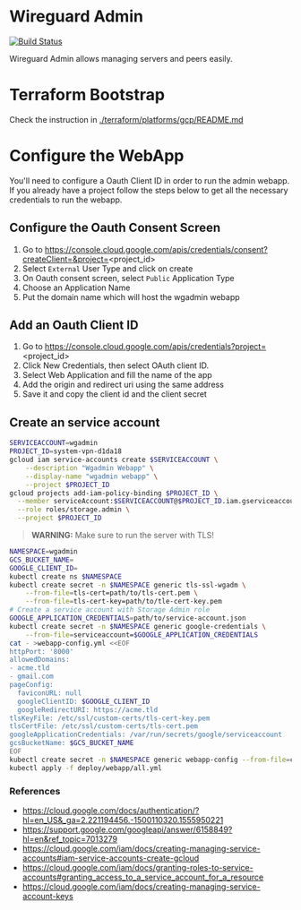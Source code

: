 # Wireguard Admin

[![Build Status](https://travis-ci.org/sandromello/wgadmin.svg?branch=master)](https://travis-ci.org/sandromello/wgadmin)

Wireguard Admin allows managing servers and peers easily.

# Terraform Bootstrap

Check the instruction in [./terraform/platforms/gcp/README.md](./terraform/platforms/gcp/README.md)

# Configure the WebApp

You'll need to configure a Oauth Client ID in order to run the admin webapp. If you already have a project follow the steps below to get all the necessary credentials to run the webapp.

## Configure the Oauth Consent Screen

1. Go to https://console.cloud.google.com/apis/credentials/consent?createClient=&project=<project_id>
2. Select `External` User Type and click on create
3. On Oauth consent screen, select `Public` Application Type
4. Choose an Application Name
5. Put the domain name which will host the wgadmin webapp

## Add an Oauth Client ID

1. Go to https://console.cloud.google.com/apis/credentials?project=<project_id>
2. Click New Credentials, then select OAuth client ID.
3. Select Web Application and fill the name of the app
4. Add the origin and redirect uri using the same address
5. Save it and copy the client id and the client secret

## Create an service account

```bash
SERVICEACCOUNT=wgadmin
PROJECT_ID=system-vpn-d1da18
gcloud iam service-accounts create $SERVICEACCOUNT \
    --description "Wgadmin Webapp" \
    --display-name "wgadmin webapp" \
    --project $PROJECT_ID
gcloud projects add-iam-policy-binding $PROJECT_ID \
  --member serviceAccount:$SERVICEACCOUNT@$PROJECT_ID.iam.gserviceaccount.com \
  --role roles/storage.admin \
  --project $PROJECT_ID
```

> **WARNING:** Make sure to run the server with TLS!

```bash
NAMESPACE=wgadmin
GCS_BUCKET_NAME=
GOOGLE_CLIENT_ID=
kubectl create ns $NAMESPACE
kubectl create secret -n $NAMESPACE generic tls-ssl-wgadm \
    --from-file=tls-cert=path/to/tls-cert.pem \
    --from-file=tls-cert-key=path/to/tle-cert-key.pem
# Create a service account with Storage Admin role
GOOGLE_APPLICATION_CREDENTIALS=path/to/service-account.json
kubectl create secret -n $NAMESPACE generic google-credentials \
    --from-file=serviceaccount=$GOOGLE_APPLICATION_CREDENTIALS
cat - >webapp-config.yml <<EOF
httpPort: '8000'
allowedDomains:
- acme.tld
- gmail.com
pageConfig:
  faviconURL: null
  googleClientID: $GOOGLE_CLIENT_ID
  googleRedirectURI: https://acme.tld
tlsKeyFile: /etc/ssl/custom-certs/tls-cert-key.pem
tlsCertFile: /etc/ssl/custom-certs/tls-cert.pem
googleApplicationCredentials: /var/run/secrets/google/serviceaccount
gcsBucketName: $GCS_BUCKET_NAME
EOF
kubectl create secret -n $NAMESPACE generic webapp-config --from-file=config.yaml=./webapp-config.yml
kubectl apply -f deploy/webapp/all.yml
```

### References
- https://cloud.google.com/docs/authentication/?hl=en_US&_ga=2.221194456.-1500110320.1555950221
- https://support.google.com/googleapi/answer/6158849?hl=en&ref_topic=7013279
- https://cloud.google.com/iam/docs/creating-managing-service-accounts#iam-service-accounts-create-gcloud
- https://cloud.google.com/iam/docs/granting-roles-to-service-accounts#granting_access_to_a_service_account_for_a_resource
- https://cloud.google.com/iam/docs/creating-managing-service-account-keys
